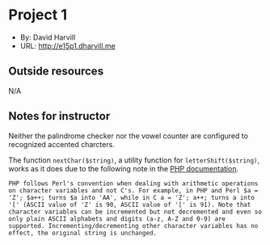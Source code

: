 # Project 1
+ By: David Harvill
+ URL: <http://e15p1.dharvill.me>

## Outside resources
N/A

## Notes for instructor
Neither the palindrome checker nor the vowel counter are configured to recognized accented charcters.

The function `nextChar($string)`, a utility function for `letterShift($string)`, works as it does due to the following note in the [PHP documentation](https://www.php.net/manual/en/language.operators.increment.php#language.operators.increment).
```
PHP follows Perl's convention when dealing with arithmetic operations on character variables and not C's. For example, in PHP and Perl $a = 'Z'; $a++; turns $a into 'AA', while in C a = 'Z'; a++; turns a into '[' (ASCII value of 'Z' is 90, ASCII value of '[' is 91). Note that character variables can be incremented but not decremented and even so only plain ASCII alphabets and digits (a-z, A-Z and 0-9) are supported. Incrementing/decrementing other character variables has no effect, the original string is unchanged.
```
